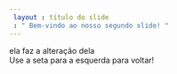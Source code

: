 ```yaml
---
 layout : título do slide
 : " Bem-vindo ao nosso segundo slide! "
---
```

ela faz a alteração dela  
Use a seta para a esquerda para voltar!
